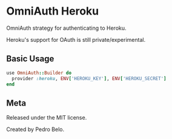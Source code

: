 # OmniAuth Heroku

OmniAuth strategy for authenticating to Heroku.

Heroku's support for OAuth is still private/experimental.


## Basic Usage

```ruby
use OmniAuth::Builder do
  provider :heroku, ENV['HEROKU_KEY'], ENV['HEROKU_SECRET']
end
```


## Meta

Released under the MIT license.

Created by Pedro Belo.